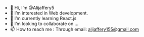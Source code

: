 - 👋 Hi, I’m @Alijaffery5
- 👀 I’m interested in Web development.
- 🌱 I’m currently learning React.js
- 💞️ I’m looking to collaborate on ...
- 📫 How to reach me : 
  Through email:
  alijaffery155@gmail.com

<!---
Alijaffery5/Alijaffery5 is a ✨ special ✨ repository because its `README.md` (this file) appears on your GitHub profile.
You can click the Preview link to take a look at your changes.
--->
